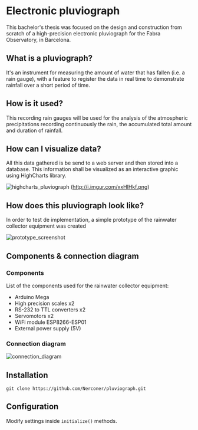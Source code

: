 # Electronic pluviograph
This bachelor's thesis was focused on the design and construction from scratch of a high-precision
electronic pluviograph for the Fabra Observatory, in Barcelona. 

What is a pluviograph?
----------------------

It's an instrument for measuring the amount of water that has fallen (i.e. a rain gauge), with a feature to register the data in real time to demonstrate rainfall over a short period of time.

How is it used?
---------------

This recording rain gauges will be used for the analysis of the atmospheric precipitations recording continuously the
rain, the accumulated total amount and duration of rainfall. 

How can I visualize data?
-------------------------

All this data gathered is be send to a web server and then stored into a database. This information shall be visualized
as an interactive graphic using HighCharts library.

![highcharts_pluviograph](https://raw.github.com/Nerconer/pluviograph/highCharts_pluviograph.png)
(http://i.imgur.com/xxHlHkf.png)

How does this pluviograph look like?
------------------------------------

In order to test de implementation, a simple prototype of the rainwater collector equipment was created

![prototype_screenshot](http://i.imgur.com/1aoP67O.png)

Components & connection diagram
-------------------------------

### Components

List of the components used for the rainwater collector equipment:
- Arduino Mega
- High precision scales x2
- RS-232 to TTL converters x2
- Servomotors x2
- WiFi module ESP8266-ESP01
- External power supply (5V)

### Connection diagram

![connection_diagram](http://i.imgur.com/8O29Hsx.png)

Installation
------------

```
git clone https://github.com/Nerconer/pluviograph.git
```
Configuration
-------------

Modify settings inside `initialize()` methods.
